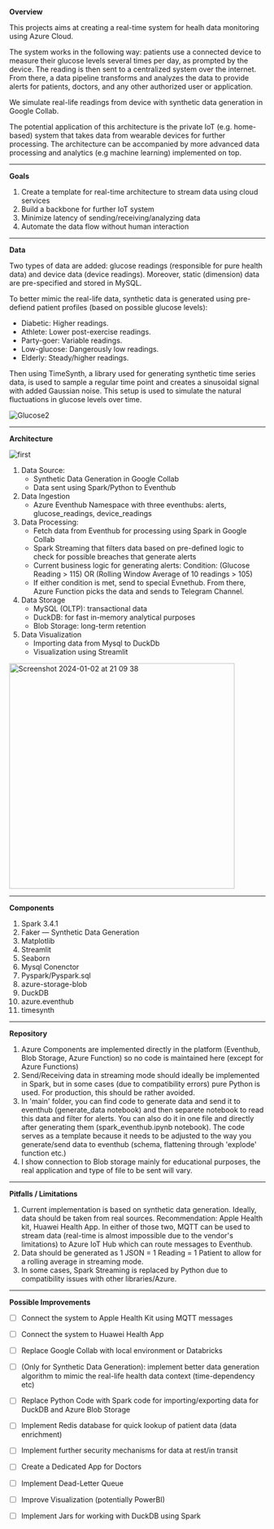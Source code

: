 **Overview**

This projects aims at creating a real-time system for healh data monitoring using Azure Cloud. <be> 

The system works in the following way: patients use a connected device to measure their glucose levels several times per day, as prompted by the device. The reading is then sent to a centralized system over the internet. From there, a data pipeline transforms and analyzes the data to provide alerts for patients, doctors, and any other authorized user or application.

We simulate real-life readings from device with synthetic data generation in Google Collab. 

The potential application of this architecture is the private IoT (e.g. home-based) system that takes data from wearable devices for further processing. The architecture can be accompanied by more advanced data processing and analytics (e.g machine learning) implemented on top.  

---
**Goals**

1. Create a template for real-time architecture to stream data using cloud services
2. Build a backbone for further IoT system
3. Minimize latency of sending/receiving/analyzing data
4. Automate the data flow without human interaction
---
**Data**

Two types of data are added: glucose readings (responsible for pure health data) and device data (device readings). Moreover, static (dimension) data are pre-specified and stored in MySQL. 

To better mimic the real-life data, synthetic data is generated using pre-defiend patient profiles (based on possible glucose levels): 
* Diabetic: Higher readings.
* Athlete: Lower post-exercise readings.
* Party-goer: Variable readings.
* Low-glucose: Dangerously low readings.
* Elderly: Steady/higher readings.

Then using TimeSynth, a library used for generating synthetic time series data, is used to sample a regular time point and creates a sinusoidal signal with added Gaussian noise. This setup is used to simulate the natural fluctuations in glucose levels over time.

![Glucose2](https://github.com/barto-official/real_time_health_readings/assets/125658269/6e1775a3-903f-49d1-b611-cae925c44896)


---
**Architecture** 


![first](https://github.com/barto-official/real_time_health_readings/assets/125658269/c734ed1d-8bfe-49b9-a71c-0482cb8a2015) 

1. Data Source:
   - Synthetic Data Generation in Google Collab
   - Data sent using Spark/Python to Eventhub
2. Data Ingestion
   - Azure Eventhub Namespace with three eventhubs: alerts, glucose_readings, device_readings
4. Data Processing:
   - Fetch data from Eventhub for processing using Spark in Google Collab
   - Spark Streaming that filters data based on pre-defined logic to check for possible breaches that generate alerts
   - Current business logic for generating alerts: Condition: (Glucose Reading > 115) OR (Rolling Window Average of 10 readings > 105)
   - If either condition is met, send to special Evnethub. From there, Azure Function picks the data and sends to Telegram Channel.
5. Data Storage
   - MySQL (OLTP): transactional data
   - DuckDB: for fast in-memory analytical purposes
   - Blob Storage: long-term retention
6. Data Visualization
   - Importing data from Mysql to DuckDb
   - Visualization using Streamlit
<img width="443" alt="Screenshot 2024-01-02 at 21 09 38" src="https://github.com/barto-official/real_time_health_readings/assets/125658269/3ce43ca2-052f-498d-ad14-253704ecef2e">


---
**Components**

1. Spark 3.4.1
2. Faker — Synthetic Data Generation
3. Matplotlib
4. Streamlit
5. Seaborn
6. Mysql Conenctor
7. Pyspark/Pyspark.sql
8. azure-storage-blob
9. DuckDB
10. azure.eventhub
11. timesynth


---
**Repository**
1. Azure Components are implemented directly in the platform (Eventhub, Blob Storage, Azure Function) so no code is maintained here (except for Azure Functions)
2. Send/Receiving data in streaming mode should ideally be implemented in Spark, but in some cases (due to compatibility errors) pure Python is used. For production, this should be rather avoided.
3. In 'main' folder, you can find code to generate data and send it to eventhub (generate_data notebook) and then separete notebook to read this data and filter for alerts. You can also do it in one file and directly after generating them (spark_eventhub.ipynb notebook). The code serves as a template because it needs to be adjusted to the way you generate/send data to eventhub (schema, flattening through 'explode' function etc.)
4. I show connection to Blob storage mainly for educational purposes, the real application and type of file to be sent will vary.
       
---
**Pitfalls / Limitations**

1. Current implementation is based on synthetic data generation. Ideally, data should be taken from real sources. Recommendation: Apple Health kit, Huawei Health App. In either of those two, MQTT can be used to stream data (real-time is almost impossible due to the vendor's limitations) to Azure IoT Hub which can route messages to Eventhub.
2. Data should be generated as 1 JSON = 1 Reading = 1 Patient to allow for a rolling average in streaming mode.
3. In some cases, Spark Streaming is replaced by Python due to compatibility issues with other libraries/Azure.
---
**Possible Improvements**

- [ ] Connect the system to Apple Health Kit using MQTT messages
- [ ] Connect the system to Huawei Health App
- [ ] Replace Google Collab with local environment or Databricks
- [ ] (Only for Synthetic Data Generation): implement better data generation algorithm to mimic the real-life health data context (time-dependency etc)
- [ ] Replace Python Code with Spark code for importing/exporting data for DuckDB and Azure Blob Storage
- [ ] Implement Redis database for quick lookup of patient data (data enrichment)
- [ ] Implement further security mechanisms for data at rest/in transit
- [ ] Create a Dedicated App for Doctors
- [ ] Implement Dead-Letter Queue
- [ ] Improve Visualization (potentially PowerBI)
- [ ] Implement Jars for working with DuckDB using Spark


